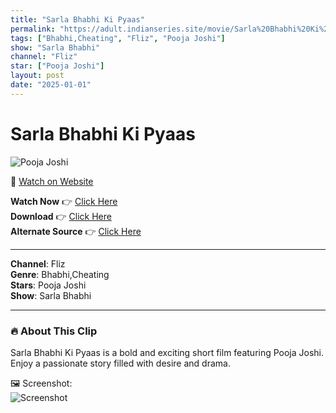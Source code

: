 ```yaml
---
title: "Sarla Bhabhi Ki Pyaas"
permalink: "https://adult.indianseries.site/movie/Sarla%20Bhabhi%20Ki%20Pyaas"
tags: ["Bhabhi,Cheating", "Fliz", "Pooja Joshi"]
show: "Sarla Bhabhi"
channel: "Fliz"
star: ["Pooja Joshi"]
layout: post
date: "2025-01-01"
---
```


# Sarla Bhabhi Ki Pyaas

![Pooja Joshi](https://shorts.desisins.com/wp-content/uploads/2024/01/Sarla-Bhabhi-Pooja-Joshi-Fliz-DesiSins.com_.jpg)

🔗 [Watch on Website](https://adult.indianseries.site/movie/Sarla%20Bhabhi%20Ki%20Pyaas)

**Watch Now** 👉 [Click Here](https://adult.indianseries.site/movie/Sarla%20Bhabhi%20Ki%20Pyaas)  
**Download** 👉 [Click Here](https://adult.indianseries.site/movie/Sarla%20Bhabhi%20Ki%20Pyaas)  
**Alternate Source** 👉 [Click Here](https://adult.indianseries.site/movie/Sarla%20Bhabhi%20Ki%20Pyaas)

---

**Channel**: Fliz  
**Genre**: Bhabhi,Cheating  
**Stars**: Pooja Joshi  
**Show**: Sarla Bhabhi

---

### 🔥 About This Clip

Sarla Bhabhi Ki Pyaas is a bold and exciting short film featuring Pooja Joshi. Enjoy a passionate story filled with desire and drama.
 
🖼️ Screenshot:  
![Screenshot](https://shorts.desisins.com/wp-content/uploads/2024/01/Sarla-Bhabhi-Pooja-Joshi-Fliz-DesiSins.com_.jpg)
